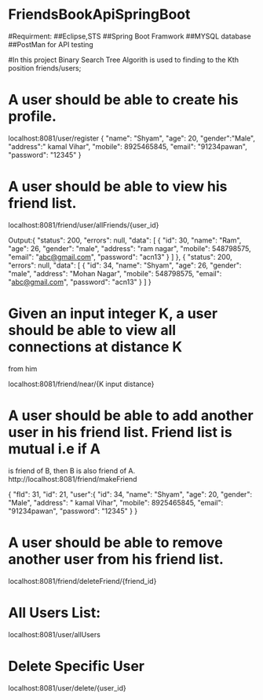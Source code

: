 # FriendsBookApiSpringBoot
#Requirment:
##Eclipse,STS
##Spring Boot Framwork
##MYSQL database
##PostMan for API testing

#In this project Binary Search Tree Algorith is used to finding to the Kth position friends/users;

# A user should be able to create his profile. 
localhost:8081/user/register
{
	"name": "Shyam",
            "age": 20,
            "gender":"Male",
            "address":" kamal Vihar",
            "mobile": 8925465845,
            "email": "91234pawan",
            "password": "12345"
}


# A user should be able to view his friend list. 
localhost:8081/friend/user/allFriends/{user_id}

Output:{
    "status": 200,
    "errors": null,
    "data": [
        {
            "id": 30,
            "name": "Ram",
            "age": 26,
            "gender": "male",
            "address": "ram nagar",
            "mobile": 548798575,
            "email": "abc@gmail.com",
            "password": "acn13"
        }
    ]
},
{
    "status": 200,
    "errors": null,
    "data": [
        {
            "id": 34,
            "name": "Shyam",
            "age": 26,
            "gender": "male",
            "address": "Mohan Nagar",
            "mobile": 548798575,
            "email": "abc@gmail.com",
            "password": "acn13"
        }
    ]
}

# Given an input integer K, a user should be able to view all connections at distance K 
from him

localhost:8081/friend/near/{K input distance}


# A user should be able to add another user in his friend list. Friend list is mutual i.e if A 
is friend of B, then B is also friend of A.
http://localhost:8081/friend/makeFriend

{
    "fId": 31,
    "id": 21,
    "user":{
            "id": 34,
            "name": "Shyam",
            "age": 20,
            "gender": "Male",
            "address": " kamal Vihar",
            "mobile": 8925465845,
            "email": "91234pawan",
            "password": "12345"
    }
}

 # A user should be able to remove another user from his friend list. 
localhost:8081/friend/deleteFriend/{friend_id}

# All Users List:
localhost:8081/user/allUsers

# Delete Specific User
localhost:8081/user/delete/{user_id}



